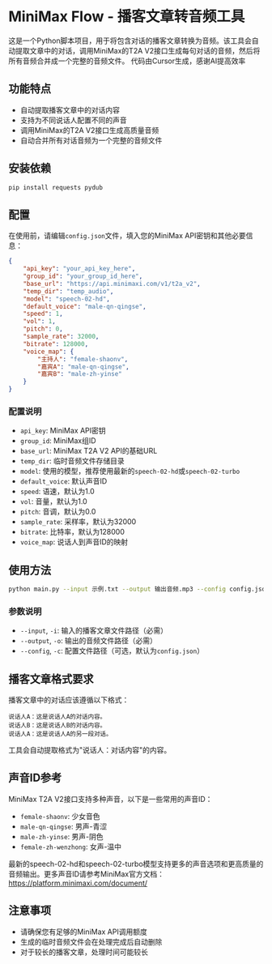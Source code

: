 # MiniMax Flow - 播客文章转音频工具

这是一个Python脚本项目，用于将包含对话的播客文章转换为音频。该工具会自动提取文章中的对话，调用MiniMax的T2A V2接口生成每句对话的音频，然后将所有音频合并成一个完整的音频文件。
代码由Cursor生成，感谢AI提高效率

## 功能特点

- 自动提取播客文章中的对话内容
- 支持为不同说话人配置不同的声音
- 调用MiniMax的T2A V2接口生成高质量音频
- 自动合并所有对话音频为一个完整的音频文件

## 安装依赖

```bash
pip install requests pydub
```

## 配置

在使用前，请编辑`config.json`文件，填入您的MiniMax API密钥和其他必要信息：

```json
{
    "api_key": "your_api_key_here",
    "group_id": "your_group_id_here",
    "base_url": "https://api.minimaxi.com/v1/t2a_v2",
    "temp_dir": "temp_audio",
    "model": "speech-02-hd",
    "default_voice": "male-qn-qingse",
    "speed": 1,
    "vol": 1,
    "pitch": 0,
    "sample_rate": 32000,
    "bitrate": 128000,
    "voice_map": {
        "主持人": "female-shaonv",
        "嘉宾A": "male-qn-qingse",
        "嘉宾B": "male-zh-yinse"
    }
}
```

### 配置说明

- `api_key`: MiniMax API密钥
- `group_id`: MiniMax组ID
- `base_url`: MiniMax T2A V2 API的基础URL
- `temp_dir`: 临时音频文件存储目录
- `model`: 使用的模型，推荐使用最新的`speech-02-hd`或`speech-02-turbo`
- `default_voice`: 默认声音ID
- `speed`: 语速，默认为1.0
- `vol`: 音量，默认为1.0
- `pitch`: 音调，默认为0.0
- `sample_rate`: 采样率，默认为32000
- `bitrate`: 比特率，默认为128000
- `voice_map`: 说话人到声音ID的映射

## 使用方法

```bash
python main.py --input 示例.txt --output 输出音频.mp3 --config config.json
```

### 参数说明

- `--input`, `-i`: 输入的播客文章文件路径（必需）
- `--output`, `-o`: 输出的音频文件路径（必需）
- `--config`, `-c`: 配置文件路径（可选，默认为`config.json`）

## 播客文章格式要求

播客文章中的对话应该遵循以下格式：

```
说话人A：这是说话人A的对话内容。
说话人B：这是说话人B的对话内容。
说话人A：这是说话人A的另一段对话。
```

工具会自动提取格式为"说话人：对话内容"的内容。

## 声音ID参考

MiniMax T2A V2接口支持多种声音，以下是一些常用的声音ID：

- `female-shaonv`: 少女音色
- `male-qn-qingse`: 男声-青涩
- `male-zh-yinse`: 男声-阴色
- `female-zh-wenzhong`: 女声-温中

最新的speech-02-hd和speech-02-turbo模型支持更多的声音选项和更高质量的音频输出。更多声音ID请参考MiniMax官方文档：https://platform.minimaxi.com/document/

## 注意事项

- 请确保您有足够的MiniMax API调用额度
- 生成的临时音频文件会在处理完成后自动删除
- 对于较长的播客文章，处理时间可能较长
